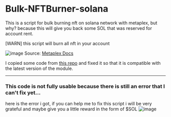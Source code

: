 # Bulk-NFTBurner-solana


This is a script for bulk burning nft on solana network with metaplex, but why? because this will give you back some SOL that was reserved for account rent.

[WARN] this script will burn all nft in your account

![image](https://user-images.githubusercontent.com/24309806/222963853-2a854831-9cb6-4613-9ee8-03ff215c7c31.png)
Source: [Metaplex Docs](https://docs.metaplex.com/guides/burn-nfts)

I copied some code from [this repo](https://github.com/Swertin/BulkNftBurnTool) and fixed it so that it is compatible with the latest version of the module.

----------------

### This code is not fully usable because there is still an error that I can't fix yet...

here is the error i got, if you can help me to fix this script i will be very grateful and maybe give you a little reward in the form of $SOL
![image](https://user-images.githubusercontent.com/24309806/222966657-ab55324d-e100-4fcd-806e-894653688892.png)
